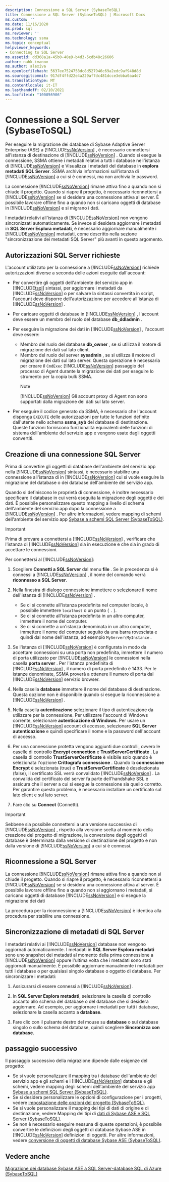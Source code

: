 ```yaml
---
description: Connessione a SQL Server (SybaseToSQL)
title: Connessione a SQL Server (SybaseToSQL) | Microsoft Docs
ms.custom: ''
ms.date: 11/16/2020
ms.prod: sql
ms.reviewer: ''
ms.technology: ssma
ms.topic: conceptual
helpviewer_keywords:
- Connecting to SQL Server
ms.assetid: dd368a1a-45b0-40e9-b4d3-5cdb48c26606
author: nahk-ivanov
ms.author: alexiva
ms.openlocfilehash: 5637ee7524758dc8d527946c69a2edc9af948d8d
ms.sourcegitcommit: 917df4ffd22e4a229af7dc481dcce3ebba0aa4d7
ms.translationtype: MT
ms.contentlocale: it-IT
ms.lasthandoff: 02/10/2021
ms.locfileid: "100056906"
---
```

# <a name="connecting-to-sql-server-sybasetosql"></a>Connessione a SQL Server (SybaseToSQL)

Per eseguire la migrazione dei database di Sybase Adaptive Server Enterprise (ASE) a [!INCLUDE[ssNoVersion](../../includes/ssnoversion-md.md)] , è necessario connettersi all'istanza di destinazione di [!INCLUDE[ssNoVersion](../../includes/ssnoversion-md.md)] . Quando si esegue la connessione, SSMA ottiene i metadati relativi a tutti i database nell'istanza di [!INCLUDE[ssNoVersion](../../includes/ssnoversion-md.md)] e Visualizza i metadati del database in **esplora metadati SQL Server**. SSMA archivia informazioni sull'istanza di [!INCLUDE[ssNoVersion](../../includes/ssnoversion-md.md)] a cui si è connessi, ma non archivia le password.

La connessione [!INCLUDE[ssNoVersion](../../includes/ssnoversion-md.md)] rimane attiva fino a quando non si chiude il progetto. Quando si riapre il progetto, è necessario riconnettersi a [!INCLUDE[ssNoVersion](../../includes/ssnoversion-md.md)] se si desidera una connessione attiva al server. È possibile lavorare offline fino a quando non si caricano oggetti di database in [!INCLUDE[ssNoVersion](../../includes/ssnoversion-md.md)] e si migrano i dati.

I metadati relativi all'istanza di [!INCLUDE[ssNoVersion](../../includes/ssnoversion-md.md)] non vengono sincronizzati automaticamente. Se invece si desidera aggiornare i metadati in **SQL Server Esplora metadati**, è necessario aggiornare manualmente i [!INCLUDE[ssNoVersion](../../includes/ssnoversion-md.md)] metadati, come descritto nella sezione "sincronizzazione dei metadati SQL Server" più avanti in questo argomento.

## <a name="required-sql-server-permissions"></a>Autorizzazioni SQL Server richieste

L'account utilizzato per la connessione a [!INCLUDE[ssNoVersion](../../includes/ssnoversion-md.md)] richiede autorizzazioni diverse a seconda delle azioni eseguite dall'account:

- Per convertire gli oggetti dell'ambiente del servizio app in [!INCLUDE[tsql](../../includes/tsql-md.md)] sintassi, per aggiornare i metadati da [!INCLUDE[ssNoVersion](../../includes/ssnoversion-md.md)] o per salvare la sintassi convertita in script, l'account deve disporre dell'autorizzazione per accedere all'istanza di [!INCLUDE[ssNoVersion](../../includes/ssnoversion-md.md)] .

- Per caricare oggetti di database in [!INCLUDE[ssNoVersion](../../includes/ssnoversion-md.md)] , l'account deve essere un membro del ruolo del database **db_ddladmin** .

- Per eseguire la migrazione dei dati in [!INCLUDE[ssNoVersion](../../includes/ssnoversion-md.md)] , l'account deve essere:
  - Membro del ruolo del database **db_owner** , se si utilizza il motore di migrazione dei dati sul lato client.
  - Membro del ruolo del server **sysadmin** , se si utilizza il motore di migrazione dei dati sul lato server. Questa operazione è necessaria per creare il `CmdExec` [!INCLUDE[ssNoVersion](../../includes/ssnoversion-md.md)] passaggio del processo di Agent durante la migrazione dei dati per eseguire lo strumento per la copia bulk SSMA.
    > [!NOTE]
    > [!INCLUDE[ssNoVersion](../../includes/ssnoversion-md.md)] Gli account proxy di Agent non sono supportati dalla migrazione dei dati sul lato server.

- Per eseguire il codice generato da SSMA, è necessario che l'account disponga `EXECUTE` delle autorizzazioni per tutte le funzioni definite dall'utente nello schema **ssma_syb** del database di destinazione. Queste funzioni forniscono funzionalità equivalenti delle funzioni di sistema dell'ambiente del servizio app e vengono usate dagli oggetti convertiti.

## <a name="establishing-a-sql-server-connection"></a>Creazione di una connessione SQL Server

Prima di convertire gli oggetti di database dell'ambiente del servizio app nella [!INCLUDE[ssNoVersion](../../includes/ssnoversion-md.md)] sintassi, è necessario stabilire una connessione all'istanza di in [!INCLUDE[ssNoVersion](../../includes/ssnoversion-md.md)] cui si vuole eseguire la migrazione del database o dei database dell'ambiente del servizio app.

Quando si definiscono le proprietà di connessione, è inoltre necessario specificare il database in cui verrà eseguita la migrazione degli oggetti e dei dati. È possibile personalizzare questo mapping a livello di schema dell'ambiente del servizio app dopo la connessione a [!INCLUDE[ssNoVersion](../../includes/ssnoversion-md.md)] . Per altre informazioni, vedere mapping di schemi dell'ambiente del servizio app [Sybase a schemi SQL Server &#40;SybaseToSQL&#41;](../../ssma/sybase/mapping-sybase-ase-schemas-to-sql-server-schemas-sybasetosql.md).

> [!IMPORTANT]
> Prima di provare a connettersi a [!INCLUDE[ssNoVersion](../../includes/ssnoversion-md.md)] , verificare che l'istanza di [!INCLUDE[ssNoVersion](../../includes/ssnoversion-md.md)] sia in esecuzione e che sia in grado di accettare le connessioni.

Per connettersi al [!INCLUDE[ssNoVersion](../../includes/ssnoversion-md.md)]:
  
1. Scegliere **Connetti a SQL Server** dal menu **file** .
   Se in precedenza si è connessi a [!INCLUDE[ssNoVersion](../../includes/ssnoversion-md.md)] , il nome del comando verrà **riconnesso a SQL Server**.

2. Nella finestra di dialogo connessione immettere o selezionare il nome dell'istanza di [!INCLUDE[ssNoVersion](../../includes/ssnoversion-md.md)] .  
   - Se ci si connette all'istanza predefinita nel computer locale, è possibile immettere `localhost` o un punto ( `.` ).
   - Se ci si connette all'istanza predefinita in un altro computer, immettere il nome del computer.
   - Se ci si connette a un'istanza denominata in un altro computer, immettere il nome del computer seguito da una barra rovesciata e quindi dal nome dell'istanza, ad esempio `MyServer\MyInstance` .

3. Se l'istanza di [!INCLUDE[ssNoVersion](../../includes/ssnoversion-md.md)] è configurata in modo da accettare connessioni su una porta non predefinita, immettere il numero di porta utilizzato per [!INCLUDE[ssNoVersion](../../includes/ssnoversion-md.md)] le connessioni nella casella **porta server** . Per l'istanza predefinita di [!INCLUDE[ssNoVersion](../../includes/ssnoversion-md.md)] , il numero di porta predefinito è 1433. Per le istanze denominate, SSMA proverà a ottenere il numero di porta dal [!INCLUDE[ssNoVersion](../../includes/ssnoversion-md.md)] servizio browser.

4. Nella casella **database** immettere il nome del database di destinazione.
   Questa opzione non è disponibile quando si esegue la riconnessione a [!INCLUDE[ssNoVersion](../../includes/ssnoversion-md.md)] .

5. Nella casella **autenticazione** selezionare il tipo di autenticazione da utilizzare per la connessione. Per utilizzare l'account di Windows corrente, selezionare **autenticazione di Windows**. Per usare un [!INCLUDE[ssNoVersion](../../includes/ssnoversion-md.md)] account di accesso, selezionare **SQL Server autenticazione** e quindi specificare il nome e la password dell'account di accesso.

6. Per una connessione protetta vengono aggiunti due controlli, ovvero le caselle di controllo **Encrypt connection** e **TrustServerCertificate** . La casella di controllo **TrustServerCertificate** è visibile solo quando è selezionata l'opzione **Crittografa connessione** . Quando la **connessione Encrypt** è selezionata (true) e **TrustServerCertificate** è deselezionata (false), il certificato SSL verrà convalidato [!INCLUDE[ssNoVersion](../../includes/ssnoversion-md.md)] . La convalida del certificato del server fa parte dell'handshake SSL e assicura che il server a cui si esegue la connessione sia quello corretto. Per garantire questo problema, è necessario installare un certificato sul lato client e sul lato server.

7. Fare clic su **Connect** (Connetti).

> [!IMPORTANT]
> Sebbene sia possibile connettersi a una versione successiva di [!INCLUDE[ssNoVersion](../../includes/ssnoversion-md.md)] , rispetto alla versione scelta al momento della creazione del progetto di migrazione, la conversione degli oggetti di database è determinata dalla versione di destinazione del progetto e non dalla versione di [!INCLUDE[ssNoVersion](../../includes/ssnoversion-md.md)] a cui si è connessi.

## <a name="reconnecting-to-sql-server"></a>Riconnessione a SQL Server

La connessione [!INCLUDE[ssNoVersion](../../includes/ssnoversion-md.md)] rimane attiva fino a quando non si chiude il progetto. Quando si riapre il progetto, è necessario riconnettersi a [!INCLUDE[ssNoVersion](../../includes/ssnoversion-md.md)] se si desidera una connessione attiva al server. È possibile lavorare offline fino a quando non si aggiornano i metadati, si caricano oggetti di database [!INCLUDE[ssNoVersion](../../includes/ssnoversion-md.md)] e si esegue la migrazione dei dati

La procedura per la riconnessione a [!INCLUDE[ssNoVersion](../../includes/ssnoversion-md.md)] è identica alla procedura per stabilire una connessione.

## <a name="synchronizing-sql-server-metadata"></a>Sincronizzazione di metadati di SQL Server

I metadati relativi ai [!INCLUDE[ssNoVersion](../../includes/ssnoversion-md.md)] database non vengono aggiornati automaticamente. I metadati in **SQL Server Esplora metadati** sono uno snapshot dei metadati al momento della prima connessione a [!INCLUDE[ssNoVersion](../../includes/ssnoversion-md.md)] oppure l'ultima volta che i metadati sono stati aggiornati manualmente. È possibile aggiornare manualmente i metadati per tutti i database o per qualsiasi singolo database o oggetto di database. Per sincronizzare i metadati:

1. Assicurarsi di essere connessi a [!INCLUDE[ssNoVersion](../../includes/ssnoversion-md.md)] .

2. In **SQL Server Esplora metadati**, selezionare la casella di controllo accanto allo schema del database o del database che si desidera aggiornare.
   Ad esempio, per aggiornare i metadati per tutti i database, selezionare la casella accanto a **database**.

3. Fare clic con il pulsante destro del mouse su **database** o sul database singolo o sullo schema del database, quindi scegliere **Sincronizza con database**.

## <a name="next-step"></a>passaggio successivo

Il passaggio successivo della migrazione dipende dalle esigenze del progetto:

- Se si vuole personalizzare il mapping tra i database dell'ambiente del servizio app e gli schemi e i [!INCLUDE[ssNoVersion](../../includes/ssnoversion-md.md)] database e gli schemi, vedere mapping degli schemi dell'ambiente del servizio app [Sybase a schemi SQL Server &#40;SybaseToSQL&#41;](../../ssma/sybase/mapping-sybase-ase-schemas-to-sql-server-schemas-sybasetosql.md).
- Se si desidera personalizzare le opzioni di configurazione per i progetti, vedere [impostazione delle opzioni del progetto &#40;SybaseToSQL&#41;](../../ssma/sybase/setting-project-options-sybasetosql.md).
- Se si vuole personalizzare il mapping dei tipi di dati di origine e di destinazione, vedere Mapping dei tipi di [dati di Sybase ASE e SQL Server &#40;SybaseToSQL&#41;](../../ssma/sybase/mapping-sybase-ase-and-sql-server-data-types-sybasetosql.md).
- Se non è necessario eseguire nessuna di queste operazioni, è possibile convertire le definizioni degli oggetti di database Sybase ASE in [!INCLUDE[ssNoVersion](../../includes/ssnoversion-md.md)] definizioni di oggetti. Per altre informazioni, vedere [conversione di oggetti di database Sybase ASE &#40;SybaseToSQL&#41;](../../ssma/sybase/converting-sybase-ase-database-objects-sybasetosql.md).

## <a name="see-also"></a>Vedere anche

[Migrazione dei database Sybase ASE a SQL Server-database SQL di Azure &#40;SybaseToSQL&#41;](../../ssma/sybase/migrating-sybase-ase-databases-to-sql-server-azure-sql-db-sybasetosql.md)
